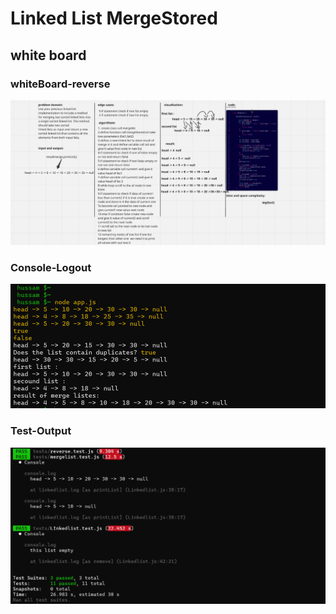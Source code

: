 # Linked List MergeStored 

## white board

### whiteBoard-reverse
![whiteBoard-Add](../docs/white-board-merge.png)

### Console-Logout
![Console-Logout](../docs/console-output-merge.png)

### Test-Output
![Test-Output](../docs/screen-merge-test.png)